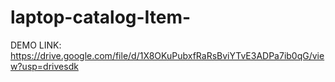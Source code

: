 # laptop-catalog-Item-

DEMO LINK: https://drive.google.com/file/d/1X8OKuPubxfRaRsBviYTvE3ADPa7ib0qG/view?usp=drivesdk
